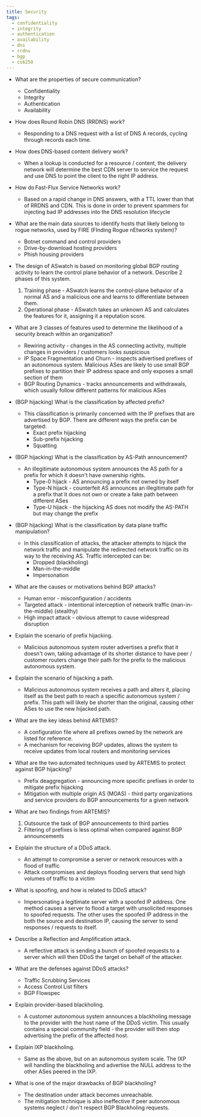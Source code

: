 ```yaml
---
title: Security
tags:
  - confidentiality
  - integrity
  - authentication
  - availability
  - dns
  - rrdns
  - bgp
  - cs6250
---
```


- What are the properties of secure communication?

  - Confidentiality
  - Integrity
  - Authentication
  - Availability

- How does Round Robin DNS (RRDNS) work?

  - Responding to a DNS request with a list of DNS A records, cycling through records each time.

- How does DNS-based content delivery work?

  - When a lookup is conducted for a resource / content, the delivery network will determine the
    best CDN server to service the request and use DNS to point the client to the right IP address.

- How do Fast-Flux Service Networks work?

  - Based on a rapid change in DNS answers, with a TTL lower than that of RRDNS and CDN. This is
    done in order to prevent spammers for injecting bad IP addresses into the DNS resolution
    lifecycle

- What are the main data sources to identify hosts that likely belong to rogue networks, used by
  FIRE (FInding Rogue nEtworks system)?

  - Botnet command and control providers
  - Drive-by-download hosting providers
  - Phish housing providers

- The design of ASwatch is based on monitoring global BGP routing activity to learn the control
  plane behavior of a network. Describe 2 phases of this system.

  1. Training phase - ASwatch learns the control-plane behavior of a normal AS and a malicious one
     and learns to differentiate between them.
  2. Operational phase - ASwatch takes an unknown AS and calculates the features for it, assigning
     it a reputation score.

- What are 3 classes of features used to determine the likelihood of a security breach within an
  organization?

  - Rewiring activity - changes in the AS connecting activity, multiple changes in providers /
    customers looks suspicious
  - IP Space Fragmentation and Churn - inspects advertised prefixes of an autonomous system.
    Malicious ASes are likely to use small BGP prefixes to partition their IP address space and only
    exposes a small section of them
  - BGP Routing Dynamics - tracks announcements and withdrawals, which usually follow different
    patterns for malicious ASes

- (BGP hijacking) What is the classification by affected prefix?

  - This classification is primarily concerned with the IP prefixes that are advertised by BGP.
    There are different ways the prefix can be targeted:
    - Exact prefix hijacking
    - Sub-prefix hijacking
    - Squatting

- (BGP hijacking) What is the classification by AS-Path announcement?

  - An illegitimate autonomous system announces the AS path for a prefix for which it doesn't have
    ownership rights.
    - Type-0 hijack - AS announcing a prefix not owned by itself
    - Type-N hijack - counterfeit AS announces an illegitimate path for a prefix that it does not
      own or create a fake path between different ASes
    - Type-U hijack - the hijacking AS does not modify the AS-PATH but may change the prefix

- (BGP hijacking) What is the classification by data plane traffic manipulation?

  - In this classification of attacks, the attacker attempts to hijack the network traffic and
    manipulate the redirected network traffic on its way to the receiving AS. Traffic intercepted
    can be:
    - Dropped (blackholing)
    - Man-in-the-middle
    - Impersonation

- What are the causes or motivations behind BGP attacks?

  - Human error - misconfiguration / accidents
  - Targeted attack - intentional interception of network traffic (man-in-the-middle) (stealthy)
  - High impact attack - obvious attempt to cause widespread disruption

- Explain the scenario of prefix hijacking.

  - Malicious autonomous system router advertises a prefix that it doesn't own, taking advantage of
    its shorter distance to have peer / customer routers change their path for the prefix to the
    malicious autonomous system.

- Explain the scenario of hijacking a path.

  - Malicious autonomous system receives a path and alters it, placing itself as the best path to
    reach a specific autonomous system / prefix. This path will likely be shorter than the original,
    causing other ASes to use the new hijacked path.

- What are the key ideas behind ARTEMIS?

  - A configuration file where all prefixes owned by the network are listed for reference.
  - A mechanism for receiving BGP updates, allows the system to receive updates from local routers
    and monitoring services

- What are the two automated techniques used by ARTEMIS to protect against BGP hijacking?

  - Prefix deaggregation - announcing more specific prefixes in order to mitigate prefix hijacking
  - Mitigation with multiple origin AS (MOAS) - third party organizations and service providers do
    BGP announcements for a given network

- What are two findings from ARTEMIS?

  1. Outsource the task of BGP announcements to third parties
  2. Filtering of prefixes is less optimal when compared against BGP announcements

- Explain the structure of a DDoS attack.

  - An attempt to compromise a server or network resources with a flood of traffic
  - Attack compromises and deploys flooding servers that send high volumes of traffic to a victim

- What is spoofing, and how is related to DDoS attack?

  - Impersonating a legitimate server with a spoofed IP address. One method causes a server to flood
    a target with unsolicited responses to spoofed requests. The other uses the spoofed IP address
    in the both the source and destination IP, causing the server to send responses / requests to
    itself.

- Describe a Reflection and Amplification attack.

  - A reflective attack is sending a bunch of spoofed requests to a server which will then DDoS the
    target on behalf of the attacker.

- What are the defenses against DDoS attacks?

  - Traffic Scrubbing Services
  - Access Control List filters
  - BGP Flowspec

- Explain provider-based blackholing.

  - A customer autonomous system announces a blackholing message to the provider with the host name
    of the DDoS victim. This usually contains a special community field - the provider will then
    stop advertising the prefix of the affected host.

- Explain IXP blackholing.

  - Same as the above, but on an autonomous system scale. The IXP will handling the blackholing and
    advertise the NULL address to the other ASes peered in the IXP.

- What is one of the major drawbacks of BGP blackholing?

  - The destination under attack becomes unreachable.
  - The mitigation technique is also ineffective if peer autonomous systems neglect / don't respect
    BGP Blackholing requests.
